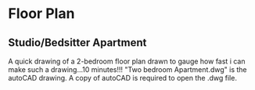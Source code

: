 # Floor Plan
## Studio/Bedsitter Apartment
<!--**-->
A quick drawing of a 2-bedroom floor plan drawn to gauge how fast i can make such a drawing...10 minutes!!!
"Two bedroom Apartment.dwg" is the autoCAD drawing. A copy of autoCAD is required to open the .dwg file.  